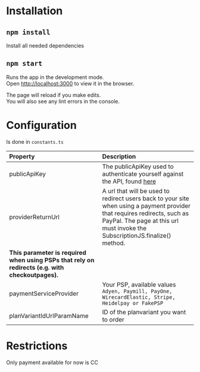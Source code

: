 # Installation

## `npm install`

Install all needed dependencies 

## `npm start`

Runs the app in the development mode.<br>
Open [http://localhost:3000](http://localhost:3000) to view it in the browser.

The page will reload if you make edits.<br>
You will also see any lint errors in the console.

# Configuration

Is done in `constants.ts`

| Property                 | Description |
| :---                     | :--- |
| publicApiKey             | The publicApiKey used to authenticate yourself against the API, found [here](https://sandbox.billwerk.com/#/settings/self-service) |
| providerReturnUrl        | A url that will be used to redirect users back to your site when using a payment provider that requires redirects, such as PayPal. The page at this url must invoke the SubscriptionJS.finalize() method. <br>
**This parameter is required when using PSPs that rely on redirects (e.g. with checkoutpages).** |
| paymentServiceProvider   | Your PSP, available values `Adyen, Paymill, PayOne, WirecardElastic, Stripe, Heidelpay or FakePSP` |
| planVariantIdUrlParamName| ID of the planvariant you want to order |

# Restrictions

Only payment available for now is CC

